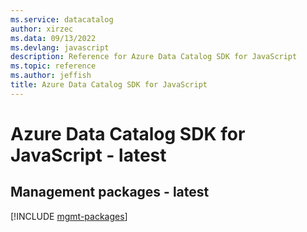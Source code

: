 ```yaml
---
ms.service: datacatalog
author: xirzec
ms.data: 09/13/2022
ms.devlang: javascript
description: Reference for Azure Data Catalog SDK for JavaScript
ms.topic: reference
ms.author: jeffish
title: Azure Data Catalog SDK for JavaScript
---
```

# Azure Data Catalog SDK for JavaScript - latest

## Management packages - latest
[!INCLUDE [mgmt-packages](data-catalog-mgmt-index.md)]